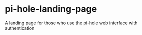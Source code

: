 # pi-hole-landing-page
A landing page for those who use the pi-hole web interface with authentication
